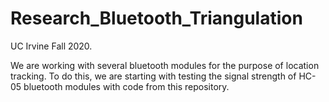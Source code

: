 # Research_Bluetooth_Triangulation

UC Irvine Fall 2020.

We are working with several bluetooth modules for the purpose of location tracking. To do this, we are starting with testing the signal strength of HC-05 bluetooth modules with code from this repository.
